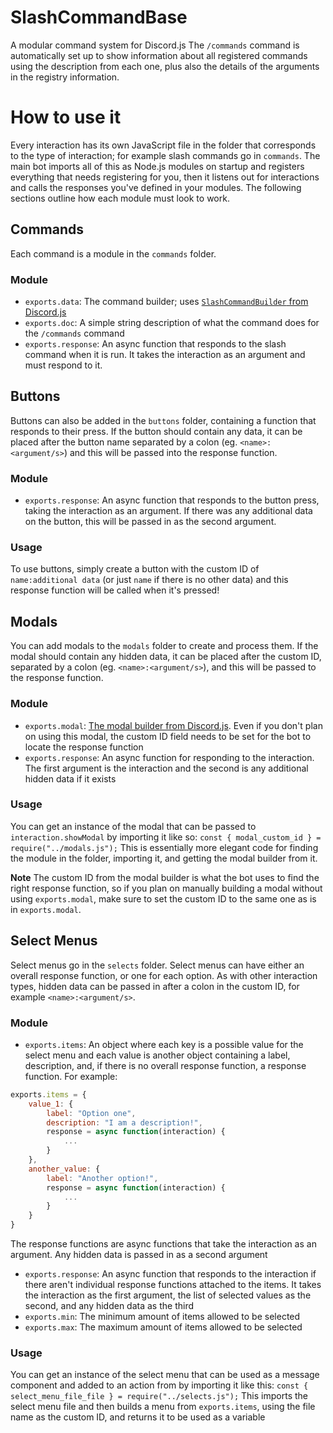 # SlashCommandBase

A modular command system for Discord.js
The `/commands` command is automatically set up to show information about all registered commands using the description from each one, plus also the details of the arguments in the registry information.

# How to use it

Every interaction has its own JavaScript file in the folder that corresponds to the type of interaction; for example slash commands go in `commands`. The main bot imports all of this as Node.js modules on startup and registers everything that needs registering for you, then it listens out for interactions and calls the responses you've defined in your modules. The following sections outline how each module must look to work.

## Commands

Each command is a module in the `commands` folder.

### Module
* `exports.data`: The command builder; uses [`SlashCommandBuilder` from Discord.js](https://discordjs.guide/interactions/slash-commands.html#options)
* `exports.doc`: A simple string description of what the command does for the `/commands` command
* `exports.response`: An async function that responds to the slash command when it is run. It takes the interaction as an argument and must respond to it.

## Buttons

Buttons can also be added in the `buttons` folder, containing a function that responds to their press. If the button should contain any data, it can be placed after the button name separated by a colon (eg. `<name>:<argument/s>`) and this will be passed into the response function.

### Module
* `exports.response`: An async function that responds to the button press, taking the interaction as an argument. If there was any additional data on the button, this will be passed in as the second argument.

### Usage
To use buttons, simply create a button with the custom ID of `name:additional data` (or just `name` if there is no other data) and this response function will be called when it's pressed!

## Modals

You can add modals to the `modals` folder to create and process them. If the modal should contain any hidden data, it can be placed after the custom ID, separated by a colon (eg. `<name>:<argument/s>`), and this will be passed to the response function.

### Module
* `exports.modal`: [The modal builder from Discord.js](https://discordjs.guide/interactions/modals.html#building-and-responding-with-modals). Even if you don't plan on using this modal, the custom ID field needs to be set for the bot to locate the response function
* `exports.response`: An async function for responding to the interaction. The first argument is the interaction and the second is any additional hidden data if it exists

### Usage
You can get an instance of the modal that can be passed to `interaction.showModal` by importing it like so:
`const { modal_custom_id } = require("../modals.js");`
This is essentially more elegant code for finding the module in the folder, importing it, and getting the modal builder from it.

**Note**
The custom ID from the modal builder is what the bot uses to find the right response function, so if you plan on manually building a modal without using `exports.modal`, make sure to set the custom ID to the same one as is in `exports.modal`.

## Select Menus

Select menus go in the `selects` folder. Select menus can have either an overall response function, or one for each option. As with other interaction types, hidden data can be passed in after a colon in the custom ID, for example `<name>:<argument/s>`.

### Module
* `exports.items`: An object where each key is a possible value for the select menu and each value is another object containing a label, description, and, if there is no overall response function, a response function. For example:
```javascript
exports.items = {
    value_1: {
        label: "Option one",
        description: "I am a description!",
        response = async function(interaction) {
            ...
        }
    },
    another_value: {
        label: "Another option!",
        response = async function(interaction) {
            ...
        }
    }
}
```
The response functions are async functions that take the interaction as an argument. Any hidden data is passed in as a second argument
* `exports.response`: An async function that responds to the interaction if there aren't individual response functions attached to the items. It takes the interaction as the first argument, the list of selected values as the second, and any hidden data as the third
* `exports.min`: The minimum amount of items allowed to be selected
* `exports.max`: The maximum amount of items allowed to be selected

### Usage
You can get an instance of the select menu that can be used as a message component and added to an action from by importing it like this:
`const { select_menu_file_file } = require("../selects.js");`
This imports the select menu file and then builds a menu from `exports.items`, using the file name as the custom ID, and returns it to be used as a variable
